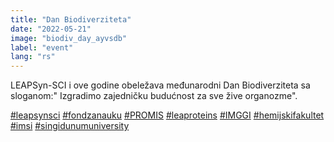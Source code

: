 ```yaml
---
title: "Dan Biodiverziteta"
date: "2022-05-21"
image: "biodiv_day_ayvsdb"
label: "event"
lang: "rs"
---
```


LEAPSyn-SCI i ove godine obeležava međunarodni Dan Biodiverziteta sa sloganom:" Izgradimo zajedničku budućnost za sve žive organozme". 

<a href=''>#leapsynsci</a> <a href=''>#fondzanauku</a> <a href=''>#PROMIS</a> <a href=''>#leaproteins</a> <a href=''>#IMGGI</a> <a href=''>#hemijskifakultet</a> <a href=''>#imsi</a> <a href=''>#singidunumuniversity</a>
